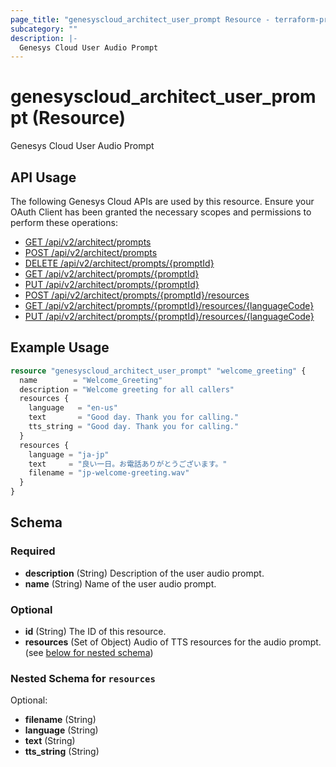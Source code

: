 ```yaml
---
page_title: "genesyscloud_architect_user_prompt Resource - terraform-provider-genesyscloud"
subcategory: ""
description: |-
  Genesys Cloud User Audio Prompt
---
```

# genesyscloud_architect_user_prompt (Resource)

Genesys Cloud User Audio Prompt

## API Usage
The following Genesys Cloud APIs are used by this resource. Ensure your OAuth Client has been granted the necessary scopes and permissions to perform these operations:

* [GET /api/v2/architect/prompts](https://developer.genesys.cloud/api/rest/v2/architect/#get-api-v2-architect-prompts)
* [POST /api/v2/architect/prompts](https://developer.genesys.cloud/api/rest/v2/architect/#post-api-v2-architect-prompts)
* [DELETE /api/v2/architect/prompts/{promptId}](https://developer.genesys.cloud/api/rest/v2/architect/#delete-api-v2-architect-prompts--promptId-)
* [GET /api/v2/architect/prompts/{promptId}](https://developer.genesys.cloud/api/rest/v2/architect/#get-api-v2-architect-prompts--promptId-)
* [PUT /api/v2/architect/prompts/{promptId}](https://developer.genesys.cloud/api/rest/v2/architect/#put-api-v2-architect-prompts--promptId-)
* [POST /api/v2/architect/prompts/{promptId}/resources](https://developer.genesys.cloud/api/rest/v2/architect/#post-api-v2-architect-prompts--promptId--resources)
* [GET /api/v2/architect/prompts/{promptId}/resources/{languageCode}](https://developer.genesys.cloud/api/rest/v2/architect/#get-api-v2-architect-prompts--promptId--resources--languageCode-)
* [PUT /api/v2/architect/prompts/{promptId}/resources/{languageCode}](https://developer.genesys.cloud/api/rest/v2/architect/#put-api-v2-architect-prompts--promptId--resources--languageCode-)

## Example Usage

```terraform
resource "genesyscloud_architect_user_prompt" "welcome_greeting" {
  name        = "Welcome_Greeting"
  description = "Welcome greeting for all callers"
  resources {
    language   = "en-us"
    text       = "Good day. Thank you for calling."
    tts_string = "Good day. Thank you for calling."
  }
  resources {
    language = "ja-jp"
    text     = "良い一日。お電話ありがとうございます。"
    filename = "jp-welcome-greeting.wav"
  }
}
```

<!-- schema generated by tfplugindocs -->
## Schema

### Required

- **description** (String) Description of the user audio prompt.
- **name** (String) Name of the user audio prompt.

### Optional

- **id** (String) The ID of this resource.
- **resources** (Set of Object) Audio of TTS resources for the audio prompt. (see [below for nested schema](#nestedatt--resources))

<a id="nestedatt--resources"></a>
### Nested Schema for `resources`

Optional:

- **filename** (String)
- **language** (String)
- **text** (String)
- **tts_string** (String)

